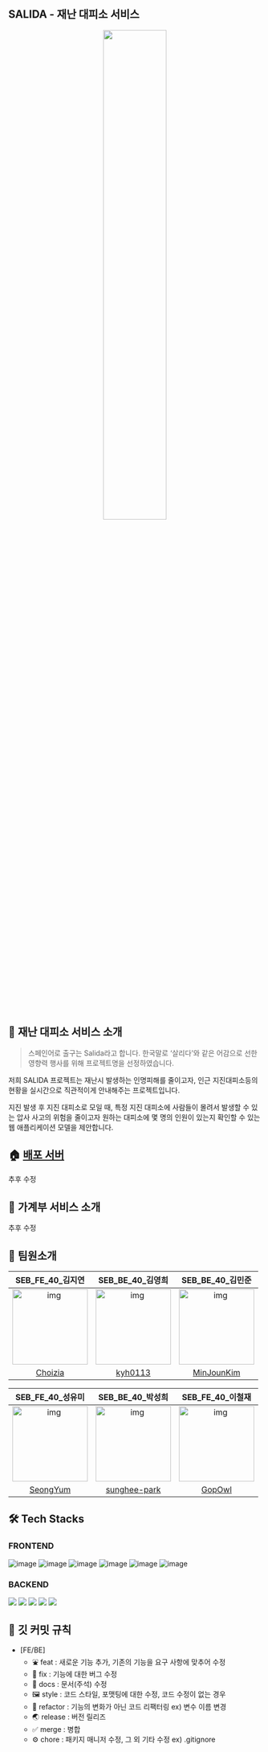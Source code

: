 ## SALIDA - 재난 대피소 서비스
<p align='center'>
<img width='50%' src='https://cdn.discordapp.com/attachments/1039359809625002084/1039810272422002718/942269b3cc935469.png'>
</p>

## 📌 재난 대피소 서비스 소개

> 스페인어로 출구는 Salida라고 합니다. 한국말로 ‘살리다’와 같은 어감으로 선한 영향력 행사를 위해 프로젝트명을 선정하였습니다.

 저희 SALIDA 프로젝트는 재난시 발생하는 인명피해를 줄이고자, 인근 지진대피소등의 현황을 실시간으로 직관적이게 안내해주는 프로젝트입니다.

 지진 발생 후 지진 대피소로 모일 때, 특정 지진 대피소에 사람들이 몰려서 발생할 수 있는 압사 사고의 위험을 줄이고자 원하는 대피소에 몇 명의 인원이 있는지 확인할 수 있는 웹 애플리케이션 모델을 제안합니다.
 
 ## 🏠 [배포 서버]()
추후 수정
 
 ## 📌 가계부 서비스 소개
추후 수정 
 
 
 
 
 
 
 
 ## 📌 팀원소개
 | SEB_FE_40_김지연 | SEB_BE_40_김영희 | SEB_BE_40_김민준 |
| :--------------: | :-------------: | :-------------: | 
| <img src="https://avatars.githubusercontent.com/u/107836206?v=4" alt="img" height="150px" width="150px" /> | <img src="https://avatars.githubusercontent.com/u/71127157?v=4" alt="img" height="150px" width="150px" /> | <img src="https://avatars.githubusercontent.com/u/48819024?v=4" alt="img" height="150px" width="150px" /> | 
| [Choizia](https://github.com/choizia0724) | [kyh0113](https://github.com/kyh0113) | [MinJounKim](https://github.com/MinjounKim) | 

| SEB_FE_40_성유미 | SEB_BE_40_박성희 | SEB_FE_40_이철재 |
| :--------------: | :-------------: | :-------------: | 
| <img src="https://avatars.githubusercontent.com/u/107448607?v=4" alt="img" height="150px" width="150px" /> | <img src="https://avatars.githubusercontent.com/u/107971877?v=4" alt="img" height="150px" width="150px" /> | <img src="https://avatars.githubusercontent.com/u/83641398?v=4" alt="img" height="150px" width="150px" />
| [SeongYum](https://github.com/SeongYum) | [sunghee-park](https://github.com/sunghee-park) | [GopOwl](https://github.com/GopOwl) |

## 🛠 Tech Stacks

### FRONTEND

![image](https://user-images.githubusercontent.com/107836206/201006763-863c3f60-1456-4cb3-b7f5-ebbcac47fc0d.png)
![image](https://user-images.githubusercontent.com/107836206/201006777-e6d4621d-a761-4767-8173-6a11a2dedfca.png)
![image](https://user-images.githubusercontent.com/107836206/201006784-c396df1c-b0a2-4690-808e-474ee181f01a.png)
![image](https://user-images.githubusercontent.com/107836206/201006795-d94b1387-4447-4aaf-af5c-3260043c2d1c.png)
![image](https://user-images.githubusercontent.com/107836206/201006803-f11f1ec3-c5fc-4ae1-91ed-112d3739b671.png)
![image](https://user-images.githubusercontent.com/107836206/201006898-3ba29792-59fe-4cd3-bee2-99e9b4244c3d.png)

### BACKEND

 <div>
 <img src="https://img.shields.io/badge/spring boot-6DB33F?style=for-the-badge&logo=spring boot&logoColor=white">
 <img src="https://img.shields.io/badge/mysql-4479A1?style=for-the-badge&logo=mysql&logoColor=white" > 
 <img src="https://img.shields.io/badge/gradle-02303A?style=for-the-badge&logo=gradle&logoColor=white" >
 <img src="https://img.shields.io/badge/java-007396?style=for-the-badge&logo=java&logoColor=white" > 
 <img src="https://img.shields.io/badge/spring security-6DB33F?style=for-the-badge&logo=spring security&logoColor=white">
 </div> 




 ## 📌 깃 커밋 규칙 
- [FE/BE]
  - ⛲ feat : 새로운 기능 추가, 기존의 기능을 요구 사항에 맞추어 수정
  - 🚨 fix : 기능에 대한 버그 수정
  - 📄 docs : 문서(주석) 수정
  - 🖼 style : 코드 스타일, 포맷팅에 대한 수정, 코드 수정이 없는 경우
  - 🔨 refactor : 기능의 변화가 아닌 코드 리팩터링 ex) 변수 이름 변경
  - 🌏 release : 버전 릴리즈
  - ✅ merge : 병합
  - ⚙ chore : 패키지 매니저 수정, 그 외 기타 수정 ex) .gitignore
